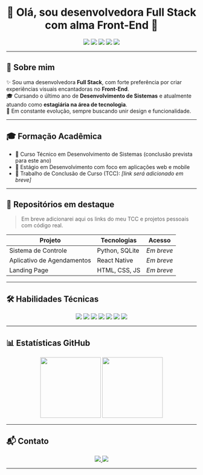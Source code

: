 <h1 align="center">🌸 Olá, sou desenvolvedora Full Stack com alma Front-End 🌸</h1>

<p align="center">
  <img src="https://img.shields.io/badge/HTML5-FADADD?style=for-the-badge&logo=html5&logoColor=white" />
  <img src="https://img.shields.io/badge/CSS3-F7D6E0?style=for-the-badge&logo=css3&logoColor=white" />
  <img src="https://img.shields.io/badge/JavaScript-FCD6DE?style=for-the-badge&logo=javascript&logoColor=white" />
  <img src="https://img.shields.io/badge/Python-FBCFE8?style=for-the-badge&logo=python&logoColor=white" />
  <img src="https://img.shields.io/badge/Dispositivos%20Móveis-F9A8D4?style=for-the-badge&logo=android&logoColor=white" />
</p>

---

## 💼 Sobre mim

✨ Sou uma desenvolvedora **Full Stack**, com forte preferência por criar experiências visuais encantadoras no **Front-End**.  
🎓 Cursando o último ano de **Desenvolvimento de Sistemas** e atualmente atuando como **estagiária na área de tecnologia**.  
🧠 Em constante evolução, sempre buscando unir design e funcionalidade.

---

## 🎓 Formação Acadêmica

- 📍 Curso Técnico em Desenvolvimento de Sistemas (conclusão prevista para este ano)
- 💼 Estágio em Desenvolvimento com foco em aplicações web e mobile
- 📁 Trabalho de Conclusão de Curso (TCC): *[link será adicionado em breve]*

---

## 🧾 Repositórios em destaque

> Em breve adicionarei aqui os links do meu TCC e projetos pessoais com código real.

| Projeto | Tecnologias | Acesso |
|--------|-------------|--------|
| Sistema de Controle | Python, SQLite | _Em breve_ |
| Aplicativo de Agendamentos | React Native | _Em breve_ |
| Landing Page | HTML, CSS, JS | _Em breve_ |

---

## 🛠️ Habilidades Técnicas

<div align="center">
  <img src="https://img.shields.io/badge/HTML5-FADADD?style=for-the-badge&logo=html5&logoColor=white" />
  <img src="https://img.shields.io/badge/CSS3-F7D6E0?style=for-the-badge&logo=css3&logoColor=white" />
  <img src="https://img.shields.io/badge/JavaScript-FCD6DE?style=for-the-badge&logo=javascript&logoColor=white" />
  <img src="https://img.shields.io/badge/Python-FBCFE8?style=for-the-badge&logo=python&logoColor=white" />
  <img src="https://img.shields.io/badge/React-F9A8D4?style=for-the-badge&logo=react&logoColor=white" />
  <img src="https://img.shields.io/badge/React%20Native-F8B4D9?style=for-the-badge&logo=react&logoColor=white" />
  <img src="https://img.shields.io/badge/Figma-FDCEE3?style=for-the-badge&logo=figma&logoColor=white" />
</div>

---

## 📊 Estatísticas GitHub

<div align="center">
  <img height="160em" src="https://github-readme-stats.vercel.app/api?username=eughc&show_icons=true&theme=default&title_color=F28CA9&icon_color=F28CA9&text_color=F28CA9&bg_color=ffffff00&hide_border=true" />
  <img height="160em" src="https://github-readme-stats.vercel.app/api/top-langs/?username=eughc&layout=compact&theme=default&title_color=F28CA9&text_color=F28CA9&bg_color=ffffff00&hide_border=true" />
</div>

---

## 📬 Contato

<div align="center">
  <a href="https://www.linkedin.com/in/seulink" target="_blank">
    <img src="https://img.shields.io/badge/LinkedIn-FADADD?style=for-the-badge&logo=linkedin&logoColor=white" />
  </a>
  <a href="mailto:seuemail@email.com">
    <img src="https://img.shields.io/badge/E--mail-F7D6E0?style=for-the-badge&logo=gmail&logoColor=white" />
  </a>
</div>

---
